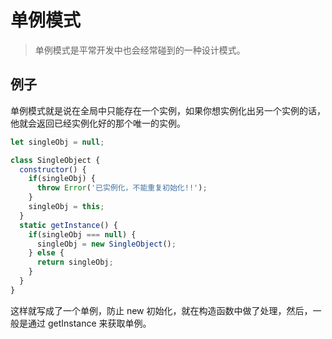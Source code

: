 # 单例模式

> 单例模式是平常开发中也会经常碰到的一种设计模式。

## 例子

单例模式就是说在全局中只能存在一个实例，如果你想实例化出另一个实例的话，他就会返回已经实例化好的那个唯一的实例。

```js
let singleObj = null;

class SingleObject {  
  constructor() {
    if(singleObj) {
      throw Error('已实例化，不能重复初始化!!');
    }
    singleObj = this;
  }
  static getInstance() {
    if(singleObj === null) {
      singleObj = new SingleObject();
    } else {
      return singleObj;
    }
  }
}
```

这样就写成了一个单例，防止 new 初始化，就在构造函数中做了处理，然后，一般是通过 getInstance 来获取单例。
